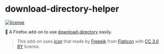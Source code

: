 # download-directory-helper
[![license](https://img.shields.io/github/license/gluons/download-directory-helper.svg?style=flat-square)](./LICENSE)

📁 A Firefox add-on to use [download-directory](https://github.com/download-directory/download-directory.github.io) easily.

> This add-on uses [icon](https://www.flaticon.com/free-icon/folder_167200) that made by [Freepik](http://www.freepik.com) from [Flaticon](https://www.flaticon.com/) with [CC 3.0 BY](http://creativecommons.org/licenses/by/3.0/) license.
